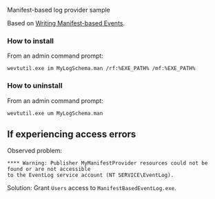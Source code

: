 Manifest-based log provider sample


Based on [Writing Manifest-based Events](https://learn.microsoft.com/en-us/windows/win32/etw/writing-manifest-based-events).

### How to install
From an admin command prompt:
```
wevtutil.exe im MyLogSchema.man /rf:%EXE_PATH% /mf:%EXE_PATH%
```

### How to uninstall
From an admin command prompt:
```
wevtutil.exe um MyLogSchema.man
```


## If experiencing access errors
Observed problem:
```
**** Warning: Publisher MyManifestProvider resources could not be found or are not accessible
to the EventLog service account (NT SERVICE\EventLog).
```

Solution: Grant `Users` access to `ManifestBasedEventLog.exe`.
